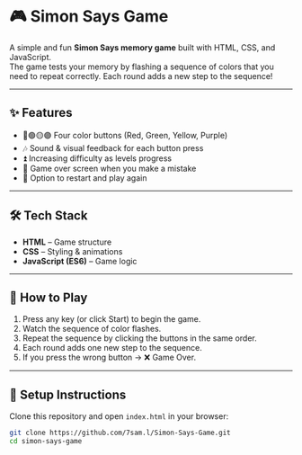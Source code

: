 # 🎮 Simon Says Game

A simple and fun **Simon Says memory game** built with HTML, CSS, and JavaScript.  
The game tests your memory by flashing a sequence of colors that you need to repeat correctly. Each round adds a new step to the sequence!

---

## ✨ Features
- 🔴🟢🟡🟣 Four color buttons (Red, Green, Yellow, Purple)  
- 🎶 Sound & visual feedback for each button press  
- ⏫ Increasing difficulty as levels progress  
- 🚨 Game over screen when you make a mistake  
- 🔁 Option to restart and play again  

---

## 🛠️ Tech Stack
- **HTML** – Game structure  
- **CSS** – Styling & animations  
- **JavaScript (ES6)** – Game logic  

---

## 🚀 How to Play
1. Press any key (or click Start) to begin the game.  
2. Watch the sequence of color flashes.  
3. Repeat the sequence by clicking the buttons in the same order.  
4. Each round adds one new step to the sequence.  
5. If you press the wrong button → ❌ Game Over.  

---

## 📂 Setup Instructions
Clone this repository and open `index.html` in your browser:

```bash
git clone https://github.com/7sam.l/Simon-Says-Game.git
cd simon-says-game
